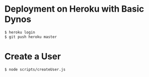 # Deployment on Heroku with **Basic Dynos**

```bash
$ heroku login
$ git push heroku master
```

# Create a User
```bash
$ node scripts/createUser.js
```